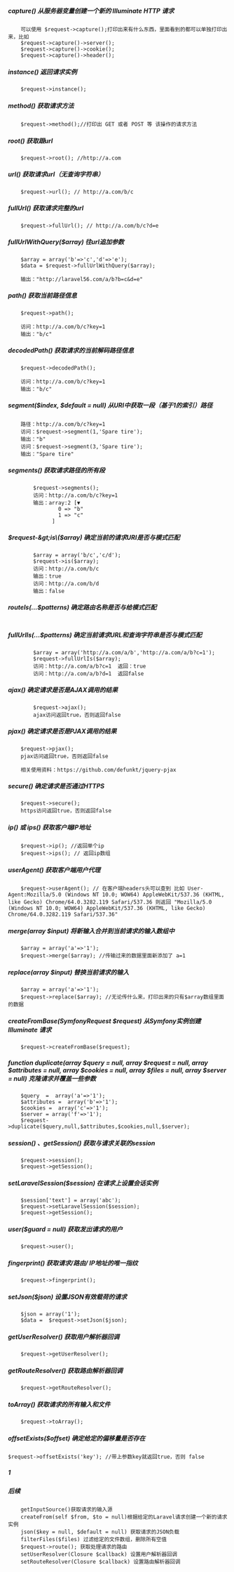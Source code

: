 ##### capture\(\) 从服务器变量创建一个新的 Illuminate HTTP 请求

```
    可以使用 $request->capture();打印出来有什么东西，里面看到的都可以单独打印出来，比如
    $request->capture()->server();
    $request->capture()->cookie();
    $request->capture()->header();
```

##### instance\(\) 返回请求实例

```
    $request->instance();
```

##### method\(\)  获取请求方法

```
    $request->method();//打印出 GET 或者 POST 等 该操作的请求方法
```

##### root\(\) 获取跟url

```
    $request->root(); //http://a.com
```

##### url\(\) 获取请求url（无查询字符串）

```
    $request->url(); // http://a.com/b/c
```

##### fullUrl\(\) 获取请求完整的url

```
    $request->fullUrl(); // http://a.com/b/c?d=e
```

##### fullUrlWithQuery\($array\)  往url追加参数

```
    $array = array('b'=>'c','d'=>'e');
    $data = $request->fullUrlWithQuery($array);

    输出："http://laravel56.com/a/b?b=c&d=e"
```

##### path\(\) 获取当前路径信息

```
    $request->path();

    访问：http://a.com/b/c?key=1
    输出："b/c"
```

##### decodedPath\(\) 获取请求的当前解码路径信息

```
    $request->decodedPath();

    访问：http://a.com/b/c?key=1
    输出："b/c"
```

##### segment\($index, $default = null\) 从URI中获取一段（基于1的索引）路径

```
    路径：http://a.com/b/c?key=1
    访问：$request->segment(1,'Spare tire');
    输出："b"
    访问：$request->segment(3,'Spare tire');
    输出："Spare tire"
```

##### segments\(\)  获取请求路径的所有段

```
        $request->segments();
        访问：http://a.com/b/c?key=1
        输出：array:2 [▼
                0 => "b"
                1 => "c"
              ]
```

##### $request-&gt;is\($array\) 确定当前的请求URI是否与模式匹配

```
        $array = array('b/c','c/d');
        $request->is($array);
        访问：http://a.com/b/c
        输出：true
        访问：http://a.com/b/d
        输出：false
```

##### routeIs\(...$patterns\) 确定路由名称是否与给模式匹配

```

```

##### fullUrlIs\(...$patterns\) 确定当前请求URL和查询字符串是否与模式匹配

```
        $array = array('http://a.com/a/b','http://a.com/a/b?c=1');
        $request->fullUrlIs($array);
        访问：http://a.com/a/b?c=1  返回：true
        访问：http://a.com/a/b?d=1  返回false
```

##### ajax\(\)  确定请求是否是AJAX调用的结果

```
        $request->ajax();
        ajax访问返回true，否则返回false
```

##### pjax\(\) 确定请求是否是PJAX调用的结果

```
    $request->pjax();  
    pjax访问返回true，否则返回false

    相关使用资料：https://github.com/defunkt/jquery-pjax
```

##### secure\(\) 确定请求是否通过HTTPS

```
    $request->secure();
    https访问返回true，否则返回false
```

##### ip\(\) 或 ips\(\) 获取客户端IP地址

```
    $request->ip(); //返回单个ip
    $request->ips(); // 返回ip数组
```

##### userAgent\(\) 获取客户端用户代理

```
    $request->userAgent(); // 在客户端headers头可以查到 比如 User-Agent:Mozilla/5.0 (Windows NT 10.0; WOW64) AppleWebKit/537.36 (KHTML, like Gecko) Chrome/64.0.3282.119 Safari/537.36 则返回 "Mozilla/5.0 (Windows NT 10.0; WOW64) AppleWebKit/537.36 (KHTML, like Gecko) Chrome/64.0.3282.119 Safari/537.36"
```

##### merge\(array $input\) 将新输入合并到当前请求的输入数组中

```
    $array = array('a'=>'1');
    $request->merge($array); //传输过来的数据里面新添加了 a=1
```

##### replace\(array $input\)  替换当前请求的输入

```
    $array = array('a'=>'1');
    $request->replace($array); //无论传什么来，打印出来的只有$array数组里面的数据
```

##### createFromBase\(SymfonyRequest $request\) 从Symfony实例创建 Illuminate 请求

```
    $request->createFromBase($request);
```

##### function duplicate\(array $query = null, array $request = null, array $attributes = null, array $cookies = null, array $files = null, array $server = null\)  克隆请求并覆盖一些参数

```
    $query  =  array('a'=>'1');
    $attributes =  array('b'=>'1');
    $cookies =  array('c'=>'1');
    $server = array('f'=>'1');
    $request->duplicate($query,null,$attributes,$cookies,null,$server);
```

##### session\(\) 、getSession\(\) 获取与请求关联的session

```
    $request->session();
    $request->getSession();
```

##### setLaravelSession\($session\) 在请求上设置会话实例

```
    $session['text'] = array('abc');
    $request->setLaravelSession($session);
    $request->getSession();
```

##### user\($guard = null\) 获取发出请求的用户

```
    $request->user();
```

##### fingerprint\(\) 获取请求/路由/ IP地址的唯一指纹

```
    $request->fingerprint();
```

##### setJson\($json\) 设置JSON有效载荷的请求

```
    $json = array('1');
    $data =  $request->setJson($json);
```

##### getUserResolver\(\)  获取用户解析器回调

```
    $request->getUserResolver();
```

##### getRouteResolver\(\) 获取路由解析器回调

```
    $request->getRouteResolver();
```

##### toArray\(\)  获取请求的所有输入和文件

```
    $request->toArray();
```

#####  offsetExists\($offset\) 确定给定的偏移量是否存在

```
$request->offsetExists('key'); //带上参数key就返回true，否则 false
```

##### 1

##### 后续

```
    getInputSource()获取请求的输入源 
    createFrom(self $from, $to = null)根据给定的Laravel请求创建一个新的请求实例 
    json($key = null, $default = null) 获取请求的JSON负载
    filterFiles($files) 过滤给定的文件数组，删除所有空值
    $request->route(); 获取处理请求的路由
    setUserResolver(Closure $callback) 设置用户解析器回调
    setRouteResolver(Closure $callback) 设置路由解析器回调
```




